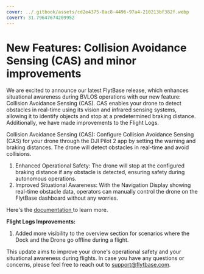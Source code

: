 ```yaml
---
cover: ../.gitbook/assets/cd2e4375-0ac8-4496-97a4-210213bf382f.webp
coverY: 31.79647674209952
---
```


# New Features: Collision Avoidance Sensing (CAS) and minor improvements

We are excited to announce our latest FlytBase release, which enhances situational awareness during BVLOS operations with our new feature: Collision Avoidance Sensing (CAS). CAS enables your drone to detect obstacles in real-time using its vision and infrared sensing systems, allowing it to identify objects and stop at a predetermined braking distance. Additionally, we have made improvements to the Flight Logs.

Collision Avoidance Sensing (CAS): Configure Collision Avoidance Sensing (CAS) for your drone through the DJI Pilot 2 app by setting the warning and braking distances. The drone will detect obstacles in real-time and avoid collisions.

1. Enhanced Operational Safety: The drone will stop at the configured braking distance if any obstacle is detected, ensuring safety during autonomous operations.
2. Improved Situational Awareness: With the Navigation Display showing real-time obstacle data, operators can manually control the drone on the FlytBase dashboard without any worries.

Here's the [documentation ](https://docs-dji.flytbase.com/device-management/new-collision-avoidance-sensing-cas)to learn more.

**Flight Logs Improvements:**

1. Added more visibility to the overview section for scenarios where the Dock and the Drone go offline during a flight.

This update aims to improve your drone's operational safety and your situational awareness during flights. In case you have any questions or concerns, please feel free to reach out to support@flytbase.com.
